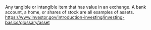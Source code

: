 Any tangible or intangible item that has value in an exchange. A bank account, a home, or shares of stock are all examples of assets.
https://www.investor.gov/introduction-investing/investing-basics/glossary/asset

